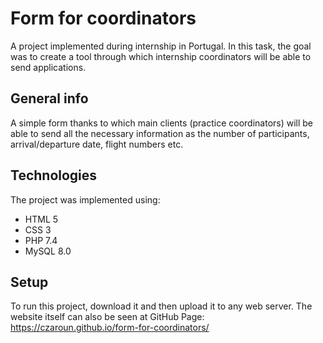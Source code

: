 # Form for coordinators
A project implemented during internship in Portugal. In this task, the goal was to create a tool through which internship coordinators will be able to send applications.

## General info
A simple form thanks to which main clients (practice coordinators) will be able to send all the necessary information as the number of participants, arrival/departure date, flight numbers etc.

## Technologies
The project was implemented using:
* HTML 5
* CSS 3
* PHP 7.4
* MySQL 8.0

## Setup
To run this project, download it and then upload it to any web server. The website itself can also be seen at GitHub Page: https://czaroun.github.io/form-for-coordinators/
